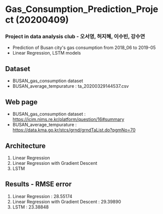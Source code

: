 # Gas_Consumption_Prediction_Project (20200409)
### Project in data analysis club - 오서영, 허지혜, 이수빈, 강수연
- Prediction of  Busan city's gas consumption from 2018_06 to 2019-05
- Linear Regression, LSTM models

## Dataset
- BUSAN_gas_consumption dataset
- BUSAN_average_tempurature : ta_20200329144537.csv

## Web page
- BUSAN_gas_consumption dataset : https://icim.nims.re.kr/platform/question/16#summary
- BUSAN_average_tempurature : https://data.kma.go.kr/stcs/grnd/grndTaList.do?pgmNo=70

## Architecture
1. Linear Regression
2. Linear Regression with Gradient Descent
3. LSTM

## Results - RMSE error
1. Linear Regression : 28.55174
2. Linear Regression with Gradient Descent : 29.39890
3. LSTM : 23.38848
